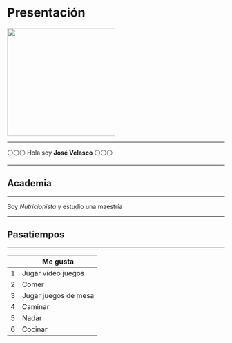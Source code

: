 # Presentación
<img src="https://staticwebsitesmicroblog.blob.core.windows.net/images/rsseitor/extern-imagesimagenestopnet/imagenes-de-hola-0.jpg" width="250" height="250" />
<hr/>

:white_circle::white_circle::white_circle: Hola soy **José Velasco** :white_circle::white_circle::white_circle:

____________________________________________________________________________
## Academia 
_____________________________________________________________________________

Soy *Nutricionista* y estudio una maestría

____________________________________________________________________________
## Pasatiempos
_____________________________________________________________________________

| | Me gusta |
| ------ | ------ |
| 1 | Jugar video juegos  |
| 2 | Comer |
| 3 | Jugar juegos de mesa |
| 4 | Caminar |
| 5 | Nadar |
| 6 | Cocinar|


